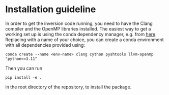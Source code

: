 # Installation guideline

In order to get the inversion code running, you need to have the Clang compiler and the OpenMP libraries installed. 
The easiest way to get a working set up is using the conda dependency manager, e.g. from [here](https://github.com/conda-forge/miniforge).
Replacing <env-name> with a name of your choice, you can create a conda environment with all dependencies provided using:  
```
conda create --name <env-name> clang cython pyshtools llvm-openmp "python<=3.11"
```
Then you can run
```
pip install -e .
```
in the root directory of the repository, to install the package.
